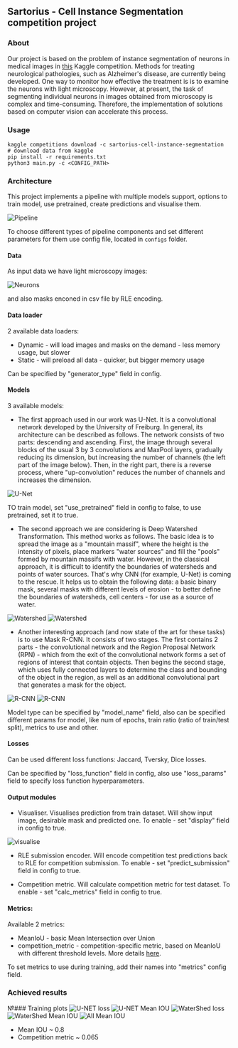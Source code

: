 ## Sartorius - Cell Instance Segmentation competition project

### About

Our project is based on the problem of instance segmentation of neurons in medical images in [this](https://www.kaggle.com/c/sartorius-cell-instance-segmentation)
 Kaggle competition. Methods for treating neurological pathologies, such as Alzheimer's disease, are currently being developed. One way to monitor how effective the treatment is is to examine the neurons with light microscopy. However, at present, the task of segmenting individual neurons in images obtained from microscopy is complex and time-consuming. Therefore, the implementation of solutions based on computer vision can accelerate this process.
 
### Usage

```
kaggle competitions download -c sartorius-cell-instance-segmentation  # download data from kaggle
pip install -r requirements.txt
python3 main.py -c <CONFIG_PATH>
```

### Architecture

This project implements a pipeline with multiple models support, options to train model, use pretrained, create predictions and visualise them.

![Pipeline](./img/AI_pipeline.png)

To choose different types of pipeline components and set different parameters for them use config file, located in `configs` folder.

#### Data

As input data we have light microscopy images:

![Neurons](./img/AI_neurons.png)

and also masks enconed in csv file by RLE encoding.

#### Data loader

2 available data loaders:

- Dynamic - will load images and masks on the demand - less memory usage, but slower
- Static - will preload all data - quicker, but bigger memory usage

Can be specified by "generator_type" field in config.

#### Models

3 available models:

- The first approach used in our work was U-Net. It is a convolutional network developed by the University of Freiburg. In general, its architecture can be described as follows. The network consists of two parts: descending and ascending. First, the image through several blocks of the usual 3 by 3 convolutions and MaxPool layers, gradually reducing its dimension, but increasing the number of channels (the left part of the image below). Then, in the right part, there is a reverse process, where "up-convolution" reduces the number of channels and increases the dimension.

![U-Net](./img/unet.png)

TO train model, set "use_pretrained" field in config to false, to use pretrained, set it to true.

- The second approach we are considering is Deep Watershed Transformation. This method works as follows. The basic idea is to spread the image as a "mountain massif", where the height is the intensity of pixels, place markers "water sources" and fill the "pools" formed by mountain massifs with water. However, in the classical approach, it is difficult to identify the boundaries of watersheds and points of water sources. That's why CNN (for example, U-Net) is coming to the rescue. It helps us to obtain the following data: a basic binary mask, several masks with different levels of erosion - to better define the boundaries of watersheds, cell centers - for use as a source of water.

![Watershed](./img/watershed1.png)
![Watershed](./img/watershed2.png)

- Another interesting approach (and now state of the art for these tasks) is to use Mask R-CNN. It consists of two stages. The first contains 2 parts - the convolutional network and the Region Proposal Network (RPN) - which from the exit of the convolutional network forms a set of regions of interest that contain objects. Then begins the second stage, which uses fully connected layers to determine the class and bounding of the object in the region, as well as an additional convolutional part that generates a mask for the object.

![R-CNN](./img/rcnn1.png)
![R-CNN](./img/rcnn2.png)

Model type can be specified by "model_name" field, also can be specified different params for model, like num of epochs, train ratio (ratio of train/test split), metrics to use and other.

#### Losses

Can be used different loss functions: Jaccard, Tversky, Dice losses.

Can be specified by "loss_function" field in config, also use "loss_params" field to specify loss function hyperparameters.

#### Output modules

- Visualiser. Visualises prediction from train dataset. Will show input image, desirable mask and predicted one. To enable - set "display" field in config to true.

![visualise](./img/visualizer.png)

- RLE submission encoder. Will encode competition test predictions back to RLE for competition submission. To enable - set "predict_submission" field in config to true.

- Competition metric. Will calculate competition metric for test dataset. To enable - set "calc_metrics" field in config to true.


#### Metrics:

Available 2 metrics:

- MeanIoU - basic Mean Intersection over Union
- competition_metric - competition-specific metric, based on MeanIoU with different threshold levels. More details [here](https://www.kaggle.com/c/sartorius-cell-instance-segmentation/overview/evaluation).

To set metrics to use during training, add their names into "metrics" config field.

### Achieved results

№### Training plots
![U-NET loss](img/loss_funciton_unet)
![U-NET Mean IOU](img/mean_iou_unet)
![WaterShed loss](img/mean_iou_watershed)
![WaterShed Mean IOU](img/loss_funciton_unet)
![All Mean IOU](img/mean_iou_all)

- Mean IOU ~ 0.8
- Competition metric ~ 0.065
